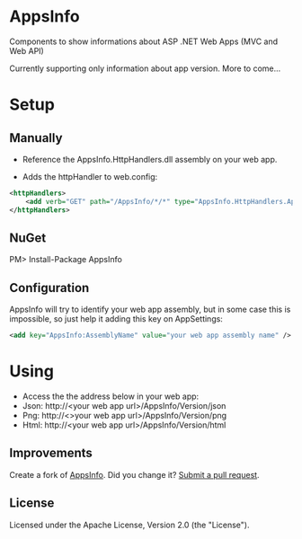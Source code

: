 AppsInfo
========
Components to show informations about ASP .NET Web Apps (MVC and Web API)

Currently supporting only information about app version. More to come...

Setup
========

Manually
--------
* Reference the AppsInfo.HttpHandlers.dll assembly on your web app.

* Adds the httpHandler to web.config:
```xml
<httpHandlers>
    <add verb="GET" path="/AppsInfo/*/*" type="AppsInfo.HttpHandlers.AppsInfoHttpHandler, AppsInfo.HttpHandlers" />
</httpHandlers>
```

NuGet
--------
PM> Install-Package AppsInfo


Configuration
--------
AppsInfo will try to identify your web app assembly, but in some case this is impossible, so just help it adding this key on AppSettings:
```xml
<add key="AppsInfo:AssemblyName" value="your web app assembly name" />
```


Using
========
* Access the the address below in your web app:
* Json: http://&lt;your web app url&gt;/AppsInfo/Version/json
* Png: http://&lt;&gt;your web app url&gt;/AppsInfo/Version/png
* Html: http://&lt;your web app url&gt;/AppsInfo/Version/html


Improvements
------------

Create a fork of [AppsInfo](https://github.com/giacomelli/AppsInfo/fork). 
Did you change it? [Submit a pull request](https://github.com/giacomelli/AppsInfo/pull/new/master).

License
-------

Licensed under the Apache License, Version 2.0 (the "License").

